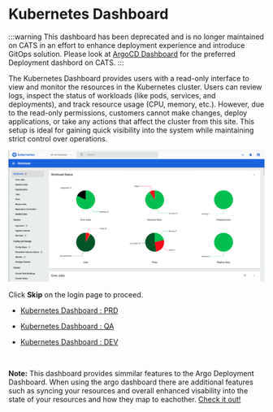 # **Kubernetes Dashboard**

:::warning
This dashboard has been deprecated and is no longer maintained on CATS in an effort to enhance deployment experience and introduce GitOps solution. Please look at [ArgoCD Dashboard](./DeploymentDashboard.md) for the preferred Deployment dashbord on CATS.
:::

The Kubernetes Dashboard provides users with a read-only interface to view and monitor the resources in the Kubernetes cluster. Users can review logs, inspect the status of workloads (like pods, services, and deployments), and track resource usage (CPU, memory, etc.). However, due to the read-only permissions, customers cannot make changes, deploy applications, or take any actions that affect the cluster from this site. This setup is ideal for gaining quick visibility into the system while maintaining strict control over operations.

![Kubernetes Dashboard](screenshots/k8sdashboard.png)

Click **Skip** on the login page to proceed.

- [Kubernetes Dashboard : PRD](https://k8s-dashboard.apps.lrl.lilly.com/)

- [Kubernetes Dashboard : QA](https://k8s-dashboard.apps-q.lrl.lilly.com/)

- [Kubernetes Dashboard : DEV](https://k8s-dashboard.apps-d.lrl.lilly.com/) 


<br /> 


**Note:** This dashboard provides simmilar features to the Argo Deployment Dashboard. When using the argo dashboard there are additional features such as syncing your resources and overall enhanced visability into the state of your resources and how they map to eachother. [Check it out!](./DeploymentDashboard.md)